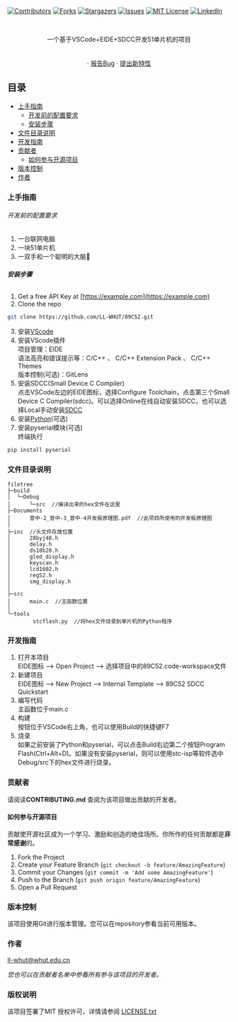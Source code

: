
<!-- PROJECT SHIELDS -->

[![Contributors][contributors-shield]][contributors-url]
[![Forks][forks-shield]][forks-url]
[![Stargazers][stars-shield]][stars-url]
[![Issues][issues-shield]][issues-url]
[![MIT License][license-shield]][license-url]
[![LinkedIn][linkedin-shield]][linkedin-url]

<!-- PROJECT LOGO -->
<br />

  
  <p align="center">
    一个基于VSCode+EIDE+SDCC开发51单片机的项目
    <br />
<!--     <a href="https://github.com/LL-WHUT/89C52"><strong>探索本项目的文档 »</strong></a> -->
    <br />
    <br />
<!--     <a href="https://github.com/LL-WHUT/89C52">查看Demo</a> -->
    ·
    <a href="https://github.com/LL-WHUT/89C52/issues">报告Bug</a>
    ·
    <a href="https://github.com/LL-WHUT/89C52/issues">提出新特性</a>
  </p>

</p>

## 目录

- [上手指南](#上手指南)
  - [开发前的配置要求](#开发前的配置要求)
  - [安装步骤](#安装步骤)
- [文件目录说明](#文件目录说明)
- [开发指南](#开发指南)
- [贡献者](#贡献者)
  - [如何参与开源项目](#如何参与开源项目)
- [版本控制](#版本控制)
- [作者](#作者)

### 上手指南




###### 开发前的配置要求

1. 一台联网电脑
2. 一块51单片机
3. 一双手和一个聪明的大脑🧠
###### **安装步骤**

1. Get a free API Key at [https://example.com](https://example.com)
2. Clone the repo

```sh
git clone https://github.com/LL-WHUT/89C52.git
```
3. 安装<a href="https://code.visualstudio.com/">VScode</a> 
4. 安装VScode插件<br>项目管理：EIDE<br>语法高亮和错误提示等：C/C++ 、 C/C++ Extension Pack 、 C/C++ Themes<br>版本控制(可选)：GitLens
5. 安装SDCC(Small Device C Compiler)<br>点击VSCode左边的EIDE图标，选择Configure Toolchain，点击第三个Small Device C Compiler(sdcc)。可以选择Online在线自动安装SDCC，也可以选择Local手动安装<a href="https://sdcc.sourceforge.net/snap.php#Windows">SDCC</a>
6. 安装<a href="https://www.python.org/downloads/windows/">Python</a>(可选)
7. 安装pyserial模块(可选)<br>终端执行
```sh
pip install pyserial
```

### 文件目录说明

```
filetree 
├─build
│  └─Debug
│      └─src  //编译出来的hex文件在这里
├─Documents
│      普中-2_普中-3_普中-4开发板原理图.pdf  //此项目所使用的开发板原理图
│
├─inc  //头文件存放位置
│      28byj48.h
│      delay.h
│      ds18b20.h
│      gled_display.h
│      keyscan.h
│      lcd1602.h
│      reg52.h
│      smg_display.h
│
├─src
│      main.c  //主函数位置
│
└─tools
        stcflash.py  //将hex文件烧录到单片机的Python程序
```

### **开发指南**
1. 打开本项目<br>EIDE图标 --> Open Project --> 选择项目中的89C52.code-workspace文件
2. 新建项目<br>EIDE图标 --> New Project --> Internal Template --> 89C52 SDCC Quickstart
3. 编写代码<br>主函数位于main.c
4. 构建<br>按钮位于VSCode右上角，也可以使用Build的快捷键F7
5. 烧录<br>如果之前安装了Python和pyserial，可以点击Build右边第二个按钮Program Flash(Ctrl+Alt+D)。如果没有安装pyserial，则可以使用stc-isp等软件选中Debug/src下的hex文件进行烧录。



### 贡献者

请阅读**CONTRIBUTING.md** 查阅为该项目做出贡献的开发者。

#### 如何参与开源项目

贡献使开源社区成为一个学习、激励和创造的绝佳场所。你所作的任何贡献都是**非常感谢**的。


1. Fork the Project
2. Create your Feature Branch (`git checkout -b feature/AmazingFeature`)
3. Commit your Changes (`git commit -m 'Add some AmazingFeature'`)
4. Push to the Branch (`git push origin feature/AmazingFeature`)
5. Open a Pull Request



### 版本控制

该项目使用Git进行版本管理。您可以在repository参看当前可用版本。

### 作者

ll-whut@whut.edu.cn   

 *您也可以在贡献者名单中参看所有参与该项目的开发者。*

### 版权说明

该项目签署了MIT 授权许可，详情请参阅 [LICENSE.txt](https://github.com/LL-WHUT/89C52/blob/master/LICENSE.txt)


<!-- links -->
[your-project-path]:LL-WHUT/89C52
[contributors-shield]: https://img.shields.io/github/contributors/LL-WHUT/89C52.svg?style=flat-square
[contributors-url]: https://github.com/LL-WHUT/89C52/graphs/contributors
[forks-shield]: https://img.shields.io/github/forks/LL-WHUT/89C52.svg?style=flat-square
[forks-url]: https://github.com/LL-WHUT/89C52/network/members
[stars-shield]: https://img.shields.io/github/stars/LL-WHUT/89C52.svg?style=flat-square
[stars-url]: https://github.com/LL-WHUT/89C52/stargazers
[issues-shield]: https://img.shields.io/github/issues/LL-WHUT/89C52.svg?style=flat-square
[issues-url]: https://img.shields.io/github/issues/LL-WHUT/89C52.svg
[license-shield]: https://img.shields.io/github/license/LL-WHUT/89C52.svg?style=flat-square
[license-url]: https://github.com/LL-WHUT/89C52/blob/master/LICENSE.txt
[linkedin-shield]: https://img.shields.io/badge/-LinkedIn-black.svg?style=flat-square&logo=linkedin&colorB=555
[linkedin-url]: https://linkedin.com/in/shaojintian
